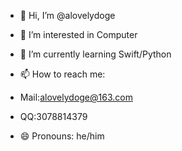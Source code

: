 - 👋 Hi, I’m @alovelydoge
 
- 👀 I’m interested in Computer
 
- 🌱 I’m currently learning Swift/Python

<!---
- 💞️ I’m looking to collaborate on ...
--->
- 📫 How to reach me:
-    Mail:alovelydoge@163.com
-    QQ:3078814379
  
- 😄 Pronouns: he/him

<!---
- ⚡ Fun fact: ...
--->
<!---
alovelydoge/alovelydoge is a ✨ special ✨ repository because its `README.md` (this file) appears on your GitHub profile.
You can click the Preview link to take a look at your changes.
--->
